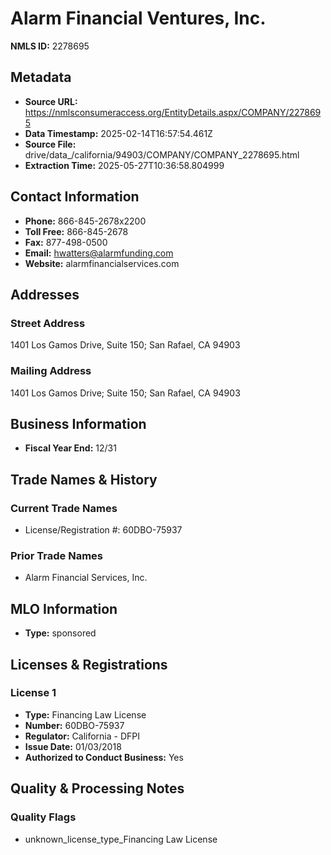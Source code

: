 # Alarm Financial Ventures, Inc.

**NMLS ID:** 2278695

## Metadata
- **Source URL:** https://nmlsconsumeraccess.org/EntityDetails.aspx/COMPANY/2278695
- **Data Timestamp:** 2025-02-14T16:57:54.461Z
- **Source File:** drive/data_/california/94903/COMPANY/COMPANY_2278695.html
- **Extraction Time:** 2025-05-27T10:36:58.804999

## Contact Information
- **Phone:** 866-845-2678x2200
- **Toll Free:** 866-845-2678
- **Fax:** 877-498-0500
- **Email:** hwatters@alarmfunding.com
- **Website:** alarmfinancialservices.com

## Addresses
### Street Address
1401 Los Gamos Drive, Suite 150; San Rafael, CA 94903

### Mailing Address
1401 Los Gamos Drive; Suite 150; San Rafael, CA 94903

## Business Information
- **Fiscal Year End:** 12/31

## Trade Names & History
### Current Trade Names
- License/Registration #: 60DBO-75937

### Prior Trade Names
- Alarm Financial Services, Inc.

## MLO Information
- **Type:** sponsored

## Licenses & Registrations

### License 1
- **Type:** Financing Law License
- **Number:** 60DBO-75937
- **Regulator:** California - DFPI
- **Issue Date:** 01/03/2018
- **Authorized to Conduct Business:** Yes

## Quality & Processing Notes
### Quality Flags
- unknown_license_type_Financing Law License
